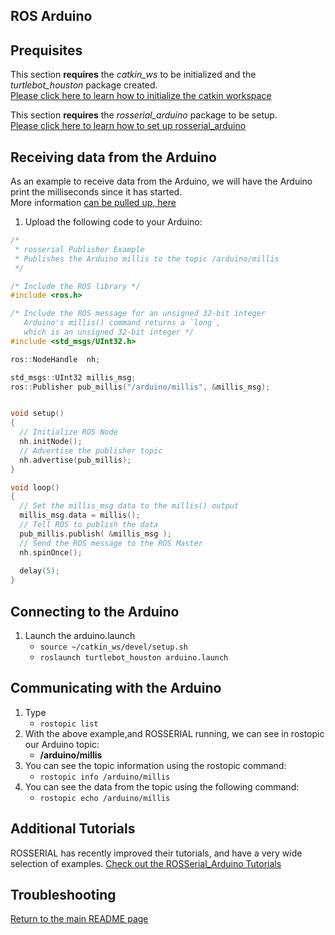 ## ROS Arduino

## Prequisites
This section **requires** the *catkin_ws* to be initialized and the *turtlebot_houston* package created.  
[Please click here to learn how to initialize the catkin workspace](08-Catkin_Workspace.md)

This section **requires** the *rosserial_arduino* package to be setup.  
[Please click here to learn how to set up rosserial_arduino](11-ROS_Arduino.md)

## Receiving data from the Arduino
As an example to receive data from the Arduino, we will have the Arduino print the milliseconds since it has started.  
More information [can be pulled up, here](http://wiki.ros.org/rosserial_arduino/Tutorials/)

1. Upload the following code to your Arduino:

```c
/*
 * rosserial Publisher Example
 * Publishes the Arduino millis to the topic /arduino/millis
 */

/* Include the ROS library */
#include <ros.h>

/* Include the ROS message for an unsigned 32-bit integer
   Arduino's millis() command returns a `long`,
   which is an unsigned 32-bit integer */
#include <std_msgs/UInt32.h>

ros::NodeHandle  nh;

std_msgs::UInt32 millis_msg;
ros::Publisher pub_millis("/arduino/millis", &millis_msg);


void setup()
{
  // Initialize ROS Node
  nh.initNode();
  // Advertise the publisher topic
  nh.advertise(pub_millis);
}

void loop()
{
  // Set the millis_msg data to the millis() output
  millis_msg.data = millis();
  // Tell ROS to publish the data
  pub_millis.publish( &millis_msg );
  // Send the ROS message to the ROS Master
  nh.spinOnce();
  
  delay(5);
}
```

## Connecting to the Arduino

1. Launch the arduino.launch
    * `source ~/catkin_ws/devel/setup.sh`
    * `roslaunch turtlebot_houston arduino.launch`

## Communicating with the Arduino
1. Type
    * `rostopic list`
2. With the above example,and ROSSERIAL running, we can see in rostopic our Arduino topic:
    * __/arduino/millis__
3. You can see the topic information using the rostopic command:
    * `rostopic info /arduino/millis`
3. You can see the data from the topic using the following command:
    * `rostopic echo /arduino/millis`

## Additional Tutorials
ROSSERIAL has recently improved their tutorials, and have a very wide selection of examples.
[Check out the ROSSerial_Arduino Tutorials](http://wiki.ros.org/rosserial_arduino/Tutorials)

## Troubleshooting
 

[Return to the main README page](/README.md)
